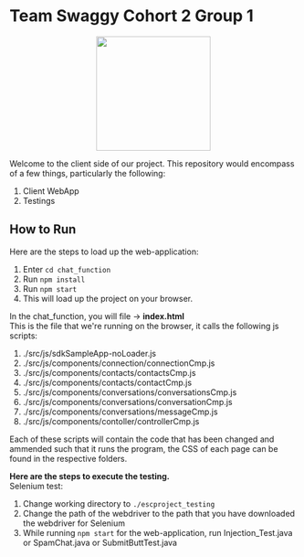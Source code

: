 # Team Swaggy Cohort 2 Group 1
<p align="center"> <img src="https://i.imgur.com/QCclySf.png" width=200></p>

Welcome to the client side of our project. This repository would encompass of a few things, particularly the following: <br>
1. Client WebApp
2. Testings


## How to Run
Here are the steps to load up the web-application: 
1. Enter `cd chat_function`
2. Run `npm install`
3. Run `npm start`
4. This will load up the project on your browser.

In the chat_function, you will file -> **index.html**  
This is the file that we're running on the browser, it calls the following js scripts:
1. ./src/js/sdkSampleApp-noLoader.js
2. ./src/js/components/connection/connectionCmp.js 
3. ./src/js/components/contacts/contactsCmp.js
4. ./src/js/components/contacts/contactCmp.js
5. ./src/js/components/conversations/conversationsCmp.js
6. ./src/js/components/conversations/conversationCmp.js
7. ./src/js/components/conversations/messageCmp.js
8. ./src/js/components/contoller/controllerCmp.js

Each of these scripts will contain the code that has been changed and ammended such that it runs the program, the CSS of each page can be found in the respective folders. 


**Here are the steps to execute the testing.**  
Selenium test:  
1. Change working directory to `./escproject_testing`
2. Change the path of the webdriver to the path that you have downloaded the webdriver for Selenium
3. While running `npm start` for the web-application, run Injection_Test.java or SpamChat.java or SubmitButtTest.java



